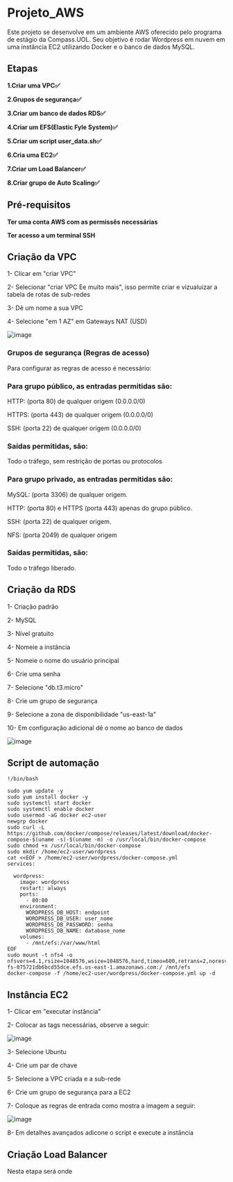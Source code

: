 # Projeto_AWS
Este projeto se desenvolve em um ambiente AWS oferecido pelo programa de estágio da Compass.UOL. Seu objetivo é rodar Wordpress em nuvem em uma instância EC2 utilizando Docker e o banco de dados MySQL.

## Etapas
**1.Criar uma VPC✅**

**2.Grupos de segurança✅**

**3.Criar um banco de dados RDS✅**

**4.Criar um EFS(Elastic Fyle System)✅**

**5.Criar um script user_data.sh✅** 

**6.Cria uma EC2✅** 

**7.Criar um Load Balancer✅**

**8.Criar grupo de Auto Scaling✅**


## Pré-requisitos
**Ter uma conta AWS com as permissês necessárias**

**Ter acesso a um terminal SSH**


## Criação da VPC

1- Clicar em "criar VPC"

2- Selecionar "criar VPC Ee muito mais", isso permite criar e vizualuizar a tabela de rotas de sub-redes

3- Dê um nome a sua VPC

4- Selecione "em 1 AZ" em Gateways NAT (USD)

![image](https://github.com/user-attachments/assets/a240f985-ddfd-4425-89f7-70113c9c79ae)

### Grupos de segurança (Regras de acesso)
Para configurar as regras de acesso é necessário:

### Para grupo público, as entradas permitidas são:

HTTP: (porta 80) de qualquer origem (0.0.0.0/0)

HTTPS: (porta 443) de qualquer origem (0.0.0.0/0)

SSH: (porta 22) de qualquer origem (0.0.0.0/0)

### Saídas permitidas, são:

Todo o tráfego, sem restrição de portas ou protocolos

### Para grupo privado, as entradas permitidas são:

MySQL: (porta 3306) de qualquer origem.

HTTP: (porta 80) e HTTPS (porta 443) apenas do grupo público.

SSH: (porta 22) de qualquer origem.

NFS: (porta 2049) de qualquer origem

### Saídas permitidas, são:

Todo o tráfego liberado.


## Criação da RDS

1- Criação padrão

2- MySQL

3- Nível gratuito

4- Nomeie a instância

5- Nomeie o nome do usuário principal

6- Crie uma senha

7- Selecione "db.t3.micro"

8- Crie um grupo de segurança 

9- Selecione a zona de disponibilidade "us-east-1a"

10- Em configuração adicional dê o nome ao banco de dados

![image](https://github.com/user-attachments/assets/3734e8d3-c3ae-4e9a-a2de-72385a295f82)



## Script de automação


```
!/bin/bash 
 
sudo yum update -y 
sudo yum install docker -y
sudo systemctl start docker
sudo systemctl enable docker
sudo usermod -aG docker ec2-user
newgrp docker
sudo curl -L https://github.com/docker/compose/releases/latest/download/docker-compose-$(uname -s)-$(uname -m) -o /usr/local/bin/docker-compose
sudo chmod +x /usr/local/bin/docker-compose
sudo mkdir /home/ec2-user/wordpress
cat <<EOF > /home/ec2-user/wordpress/docker-compose.yml
services:
 
  wordpress:
    image: wordpress
    restart: always
    ports:
      - 80:80
    environment:
      WORDPRESS_DB_HOST: endpoint
      WORDPRESS_DB_USER: user_nome
      WORDPRESS_DB_PASSWORD: senha
      WORDPRESS_DB_NAME: database_nome
    volumes:
      - /mnt/efs:/var/www/html
EOF
sudo mount -t nfs4 -o nfsvers=4.1,rsize=1048576,wsize=1048576,hard,timeo=600,retrans=2,noresvport fs-075721db6bcd55dce.efs.us-east-1.amazonaws.com:/ /mnt/efs
docker-compose -f /home/ec2-user/wordpress/docker-compose.yml up -d
````


## Instância EC2

1- Clicar em "executar instância"

2- Colocar as tags necessárias, observe a seguir:

![image](https://github.com/user-attachments/assets/11ea68e8-d364-4e83-9813-914a4f702e40)

3- Selecione Ubuntu

4- Crie um par de chave

5- Selecione a VPC criada e a sub-rede

6- Crie um grupo de segurança para a EC2

7- Coloque as regras de entrada como mostra a imagem a seguir:

![image](https://github.com/user-attachments/assets/f6ef1a00-f42f-4282-bed4-ae77e45e558f)

8- Em detalhes avançados adicone o script e execute a instância


## Criação Load Balancer

Nesta etapa será onde 
